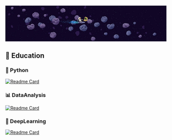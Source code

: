 
![header](astro.PNG)

 <!--
**yebiny/yebiny** is a ✨ _special_ ✨ repository because its `README.md` (this file) appears on your GitHub profile.


Here are some ideas to get you started:

- 🔭 I’m currently working on ...
- 👯 I’m looking to collaborate on ...
- 🤔 I’m looking for help with ...
- 💬 Ask me about ...
- 📫 How to reach me: ...
- 😄 Pronouns: ...
- ⚡ Fun fact: ...
-->

## :school: Education
### :snake: Python 
[![Readme Card](https://github-readme-stats.vercel.app/api/pin/?username=yebiny&repo=SkillTreePython&theme=github_dark)](https://github.com/yebiny/SkillTreePython)
### 📊 DataAnalysis
[![Readme Card](https://github-readme-stats.vercel.app/api/pin/?username=yebiny&repo=SkillTreePython-DataAnalysis&theme=github_dark)](https://github.com/yebiny/SkillTreePython-DataAnalysis)
### 🎲 DeepLearning
[![Readme Card](https://github-readme-stats.vercel.app/api/pin/?username=yebiny&repo=SkillTreePython-DeepLearning&theme=github_dark)](https://github.com/yebiny/SkillTreePython-DeepLearning)
